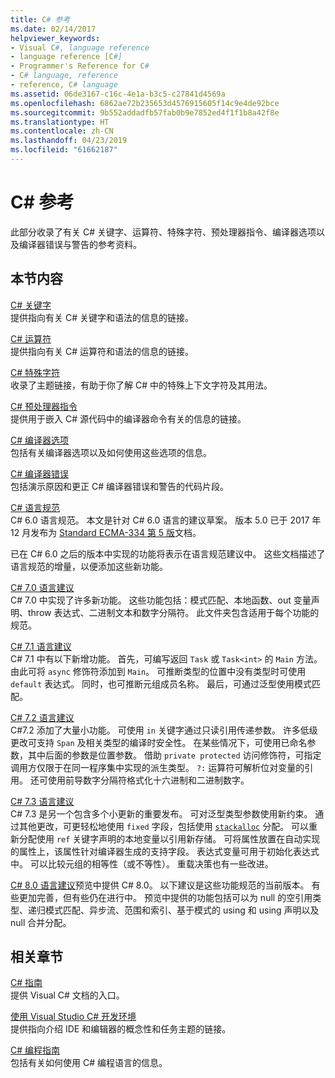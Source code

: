 ```yaml
---
title: C# 参考
ms.date: 02/14/2017
helpviewer_keywords:
- Visual C#, language reference
- language reference [C#]
- Programmer's Reference for C#
- C# language, reference
- reference, C# language
ms.assetid: 06de3167-c16c-4e1a-b3c5-c27841d4569a
ms.openlocfilehash: 6862ae72b235653d4576915605f14c9e4de92bce
ms.sourcegitcommit: 9b552addadfb57fab0b9e7852ed4f1f1b8a42f8e
ms.translationtype: HT
ms.contentlocale: zh-CN
ms.lasthandoff: 04/23/2019
ms.locfileid: "61662187"
---
```

# <a name="c-reference"></a>C# 参考
此部分收录了有关 C# 关键字、运算符、特殊字符、预处理器指令、编译器选项以及编译器错误与警告的参考资料。  
  
## <a name="in-this-section"></a>本节内容  
 [C# 关键字](../../csharp/language-reference/keywords/index.md)  
 提供指向有关 C# 关键字和语法的信息的链接。  
  
 [C# 运算符](../../csharp/language-reference/operators/index.md)  
 提供指向有关 C# 运算符和语法的信息的链接。  

 [C# 特殊字符](../../csharp/language-reference/tokens/index.md)  
 收录了主题链接，有助于你了解 C# 中的特殊上下文字符及其用法。  

 [C# 预处理器指令](../../csharp/language-reference/preprocessor-directives/index.md)  
 提供用于嵌入 C# 源代码中的编译器命令有关的信息的链接。  
  
 [C# 编译器选项](../../csharp/language-reference/compiler-options/index.md)  
 包括有关编译器选项以及如何使用这些选项的信息。  
  
 [C# 编译器错误](../../csharp/language-reference/compiler-messages/index.md)  
 包括演示原因和更正 C# 编译器错误和警告的代码片段。  
  
 [C# 语言规范](../../../_csharplang/spec/introduction.md)  
 C# 6.0 语言规范。 本文是针对 C# 6.0 语言的建议草案。 版本 5.0 已于 2017 年 12 月发布为 [Standard ECMA-334 第 5 版](https://www.ecma-international.org/publications/files/ECMA-ST/ECMA-334.pdf)文档。

已在 C# 6.0 之后的版本中实现的功能将表示在语言规范建议中。 这些文档描述了语言规范的增量，以便添加这些新功能。 

 [C# 7.0 语言建议](../../../_csharplang/proposals/csharp-7.0/pattern-matching.md)  
 C# 7.0 中实现了许多新功能。 这些功能包括：模式匹配、本地函数、out 变量声明、throw 表达式、二进制文本和数字分隔符。 此文件夹包含适用于每个功能的规范。
  
 [C# 7.1 语言建议](../../../_csharplang/proposals/csharp-7.1/async-main.md)  
 C# 7.1 中有以下新增功能。 首先，可编写返回 `Task` 或 `Task<int>` 的 `Main` 方法。 由此可将 `async` 修饰符添加到 `Main`。 可推断类型的位置中没有类型时可使用 `default` 表达式。 同时，也可推断元组成员名称。 最后，可通过泛型使用模式匹配。

 [C# 7.2 语言建议](../../../_csharplang/proposals/csharp-7.2/readonly-ref.md)  
 C#7.2 添加了大量小功能。 可使用 `in` 关键字通过只读引用传递参数。 许多低级更改可支持 `Span` 及相关类型的编译时安全性。 在某些情况下，可使用已命名参数，其中后面的参数是位置参数。 借助 `private protected` 访问修饰符，可指定调用方仅限于在同一程序集中实现的派生类型。 `?:` 运算符可解析位对变量的引用。 还可使用前导数字分隔符格式化十六进制和二进制数字。   

 [C# 7.3 语言建议](../../../_csharplang/proposals/csharp-7.3/blittable.md)  
 C# 7.3 是另一个包含多个小更新的重要发布。 可对泛型类型参数使用新约束。 通过其他更改，可更轻松地使用 `fixed` 字段，包括使用 [`stackalloc`](./keywords/stackalloc.md) 分配。 可以重新分配使用 `ref` 关键字声明的本地变量以引用新存储。 可将属性放置在自动实现的属性上，该属性针对编译器生成的支持字段。 表达式变量可用于初始化表达式中。 可以比较元组的相等性（或不等性）。 重载决策也有一些改进。
  
 [C# 8.0 语言建议](../../../_csharplang/proposals/csharp-8.0/nullable-reference-types.md)预览中提供 C# 8.0。 以下建议是这些功能规范的当前版本。 有些更加完善，但有些仍在进行中。 预览中提供的功能包括可以为 null 的空引用类型、递归模式匹配、异步流、范围和索引、基于模式的 using 和 using 声明以及 null 合并分配。
  
## <a name="related-sections"></a>相关章节  

 [C# 指南](../../csharp/index.md)  
 提供 Visual C# 文档的入口。  
  
 [使用 Visual Studio C# 开发环境](/visualstudio/csharp-ide/using-the-visual-studio-development-environment-for-csharp)  
 提供指向介绍 IDE 和编辑器的概念性和任务主题的链接。  
  
 [C# 编程指南](../../csharp/programming-guide/index.md)  
 包括有关如何使用 C# 编程语言的信息。
